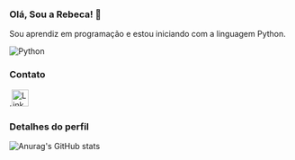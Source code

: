 ### Olá, Sou a Rebeca! 👋 
Sou aprendiz em programação e estou iniciando com a linguagem Python.

![Python](https://img.shields.io/badge/Python-FFD4B?style-for-the-badge&logo-python&logoColor=blue)

### Contato
.[<img scr='https://img.shields.io/badge/LinkedIn-007785?style=for-the-badge&logoColor=linkedin&logoColor=white' alt='Linkedin' height='30'>](https://www.linkedin.com/in/rebeca-morais-silva-santos-612814236/)

### Detalhes do perfil

![Anurag's GitHub stats](https://github-readme-stats.vercel.app/api?username=rebecamoraisss&show_icons=true&theme=tokyonight)

